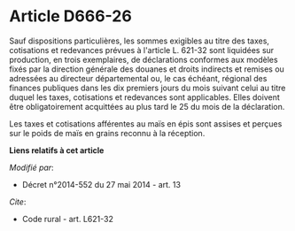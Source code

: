 # Article D666-26

Sauf dispositions particulières, les sommes exigibles au titre des taxes, cotisations et redevances prévues à l'article L.
621-32 sont liquidées sur production, en trois exemplaires, de déclarations conformes aux modèles fixés par la direction
générale des douanes et droits indirects et remises ou adressées au   directeur départemental ou, le cas échéant, régional
des finances publiques dans les dix premiers jours du mois suivant celui au titre duquel les taxes, cotisations et redevances
sont applicables. Elles doivent être obligatoirement acquittées au plus tard le 25 du mois de la déclaration. 

Les taxes et cotisations afférentes au maïs en épis sont assises et perçues sur le poids de maïs en grains reconnu à la
réception.

**Liens relatifs à cet article**

_Modifié par_:

  - Décret n°2014-552 du 27 mai 2014 - art. 13

_Cite_:

  - Code rural - art. L621-32
